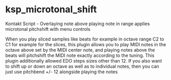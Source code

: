 # ksp_microtonal_shift
Kontakt Script - Overlaying note above playing note in range applies microtonal pitchshift with menu controls  

When you play sliced samples like beats for example in octave range C2 to C1 for example for the slices, this plugin allows you to play MIDI notes in the octave above set by the MIDI center note, and playing notes above the beats will pitchshift the MIDI note exactly according to the tuning.  This plugin additionally allowed EDO steps sizes other than 12.  If you also want to shift up or down an octave as well as to individual notes, then you can just use pitchbend +/- 12 alongside playing the notes 
